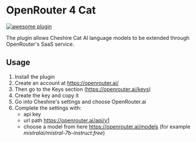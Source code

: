 # OpenRouter 4 Cat
  
[![awesome plugin](https://custom-icon-badges.demolab.com/static/v1?label=&message=awesome+plugin&color=F4F4F5&style=for-the-badge&logo=cheshire_cat_black)](https://)

The plugin allows Cheshire Cat AI language models to be extended through OpenRouter's SaaS service.  

## Usage

1. Install the plugin
2. Create an account at https://openrouter.ai/
3. Then go to the Keys section (https://openrouter.ai/keys)
4. Create the key and copy it
5. Go into Cheshire's settings and choose OpenRouter.ai
6. Complete the settings with:
   - api key
   - url path https://openrouter.ai/api/v1
   - choose a model from here https://openrouter.ai/models (for example *mistralai/mistral-7b-instruct:free*)

